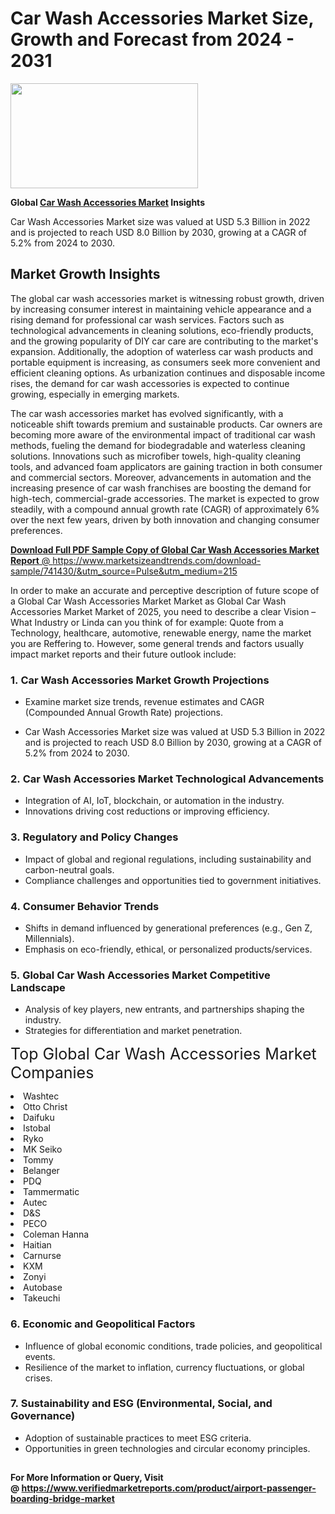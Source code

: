 <H1>Car Wash Accessories Market Size, Growth and Forecast from 2024 - 2031</H1><img class="aligncenter size-medium wp-image-584254" src="https://thirdeyenews.in/wp-content/uploads/2024/09/Global-Market-Research-300x168.jpeg" alt="" width="300" height="168" /><p><strong>Global&nbsp;<a href="https://www.marketsizeandtrends.com/download-sample/741430/&amp;utm_source=Pulse&amp;utm_medium=215">Car Wash Accessories Market</a> Insights</strong></p><p>Car Wash Accessories Market size was valued at USD 5.3 Billion in 2022 and is projected to reach USD 8.0 Billion by 2030, growing at a CAGR of 5.2% from 2024 to 2030.</p><p><h2>Market Growth Insights</h2> <p>The global car wash accessories market is witnessing robust growth, driven by increasing consumer interest in maintaining vehicle appearance and a rising demand for professional car wash services. Factors such as technological advancements in cleaning solutions, eco-friendly products, and the growing popularity of DIY car care are contributing to the market's expansion. Additionally, the adoption of waterless car wash products and portable equipment is increasing, as consumers seek more convenient and efficient cleaning options. As urbanization continues and disposable income rises, the demand for car wash accessories is expected to continue growing, especially in emerging markets.</p> <p><a href="#"></a></p> <p>The car wash accessories market has evolved significantly, with a noticeable shift towards premium and sustainable products. Car owners are becoming more aware of the environmental impact of traditional car wash methods, fueling the demand for biodegradable and waterless cleaning solutions. Innovations such as microfiber towels, high-quality cleaning tools, and advanced foam applicators are gaining traction in both consumer and commercial sectors. Moreover, advancements in automation and the increasing presence of car wash franchises are boosting the demand for high-tech, commercial-grade accessories. The market is expected to grow steadily, with a compound annual growth rate (CAGR) of approximately 6% over the next few years, driven by both innovation and changing consumer preferences. <p><a href="#"></p><p><span class=""><strong>Download Full PDF Sample Copy of Global Car Wash Accessories Market Report</strong> @ <a href="https://www.marketsizeandtrends.com/download-sample/741430/&amp;utm_source=Pulse&amp;utm_medium=215" target="_blank">https://www.marketsizeandtrends.com/download-sample/741430/&amp;utm_source=Pulse&amp;utm_medium=215</a></span></p><p>In order to make an accurate and perceptive description of future scope of a Global&nbsp;Car Wash Accessories Market Market as Global&nbsp;Car Wash Accessories Market Market of 2025, you need to describe a clear Vision &ndash; What Industry or Linda can you think of for example: Quote from a Technology, healthcare, automotive, renewable energy, name the market you are Reffering to. However, some general trends and factors usually impact market reports and their future outlook include:</p><h3>1.&nbsp;<strong>Car Wash Accessories Market Growth Projections</strong></h3><ul><li>Examine market size trends, revenue estimates and CAGR (Compounded Annual Growth Rate) projections.</li><li><p>Car Wash Accessories Market size was valued at USD 5.3 Billion in 2022 and is projected to reach USD 8.0 Billion by 2030, growing at a CAGR of 5.2% from 2024 to 2030.</p></li></ul><h3>2.&nbsp;<strong>Car Wash Accessories Market Technological Advancements</strong></h3><ul><li>Integration of AI, IoT, blockchain, or automation in the industry.</li><li>Innovations driving cost reductions or improving efficiency.</li></ul><h3>3.&nbsp;<strong>Regulatory and Policy Changes</strong></h3><ul><li>Impact of global and regional regulations, including sustainability and carbon-neutral goals.</li><li>Compliance challenges and opportunities tied to government initiatives.</li></ul><h3>4.&nbsp;<strong>Consumer Behavior Trends</strong></h3><ul><li>Shifts in demand influenced by generational preferences (e.g., Gen Z, Millennials).</li><li>Emphasis on eco-friendly, ethical, or personalized products/services.</li></ul><h3>5.&nbsp;<strong>Global Car Wash Accessories Market Competitive Landscape</strong></h3><ul><li>Analysis of key players, new entrants, and partnerships shaping the industry.</li><li>Strategies for differentiation and market penetration.</li></ul><p data-pm-slice="1 1 []"><span style="color: inherit; font-family: inherit; font-size: 25px;">Top Global Car Wash Accessories Market Companies</span></p><div class="" data-test-id=""><p><li>Washtec</li><li> Otto Christ</li><li> Daifuku</li><li> Istobal</li><li> Ryko</li><li> MK Seiko</li><li> Tommy</li><li> Belanger</li><li> PDQ</li><li> Tammermatic</li><li> Autec</li><li> D&S</li><li> PECO</li><li> Coleman Hanna</li><li> Haitian</li><li> Carnurse</li><li> KXM</li><li> Zonyi</li><li> Autobase</li><li> Takeuchi</li></p></div><h3>6.&nbsp;<strong>Economic and Geopolitical Factors</strong></h3><ul><li>Influence of global economic conditions, trade policies, and geopolitical events.</li><li>Resilience of the market to inflation, currency fluctuations, or global crises.</li></ul><h3>7.&nbsp;<strong>Sustainability and ESG (Environmental, Social, and Governance)</strong></h3><ul><li>Adoption of sustainable practices to meet ESG criteria.</li><li>Opportunities in green technologies and circular economy principles.</li></ul><h2><strong style="font-size: 14px;">For More Information or Query, Visit @&nbsp;</strong><a style="background-color: #ffffff; font-size: 14px;" href="https://www.marketsizeandtrends.com/report/car-wash-accessories-market/" target="_blank">https://www.verifiedmarketreports.com/product/airport-passenger-boarding-bridge-market</a></h2>
